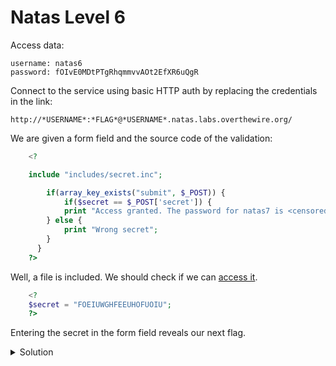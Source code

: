 # Natas Level 6

Access data:

    username: natas6
    password: fOIvE0MDtPTgRhqmmvvAOt2EfXR6uQgR

Connect to the service using basic HTTP auth by replacing the credentials in the link:
    
    http://*USERNAME*:*FLAG*@*USERNAME*.natas.labs.overthewire.org/

We are given a form field and the source code of the validation:

```php
    <?

    include "includes/secret.inc";

        if(array_key_exists("submit", $_POST)) {
            if($secret == $_POST['secret']) {
            print "Access granted. The password for natas7 is <censored>";
        } else {
            print "Wrong secret";
        }
      }
    ?>
```

Well, a file is included. We should check if we can [access it](http://natas6.natas.labs.overthewire.org/includes/secret.inc).

```php
    <?
    $secret = "FOEIUWGHFEEUHOFUOIU";
    ?>
```

Entering the secret in the form field reveals our next flag.

<details>
  <summary>Solution</summary>
  Flag: jmxSiH3SP6Sonf8dv66ng8v1cIEdjXWr
</details>